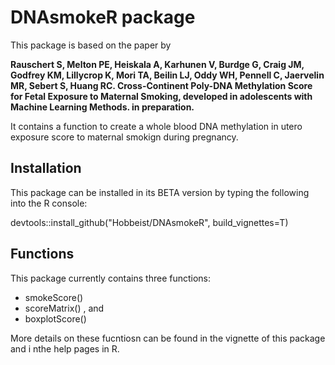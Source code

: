 DNAsmokeR package
=================

This package is based on the paper by  

__Rauschert S, Melton PE, Heiskala A, Karhunen V, Burdge G, Craig JM, Godfrey KM,
Lillycrop K, Mori TA, Beilin LJ, Oddy WH, Pennell C, Jaervelin MR, Sebert S, Huang RC. Cross-Continent Poly-DNA Methylation Score for Fetal Exposure to Maternal Smoking, developed in adolescents with Machine Learning Methods. in preparation.__   

It contains a function to create a whole blood DNA methylation in utero exposure score to maternal smokign during pregnancy.

## Installation

This package can be installed in its BETA version by typing the following into the R console:  

devtools::install_github("Hobbeist/DNAsmokeR", build_vignettes=T)

## Functions

This package currently contains three functions:

* smokeScore()  
* scoreMatrix() , and   
* boxplotScore() 

More details on these fucntiosn can be found in the vignette of this package and i nthe help pages in R.
